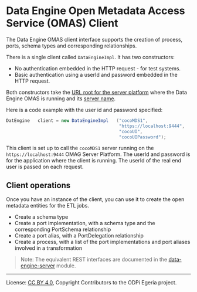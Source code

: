 <!-- SPDX-License-Identifier: CC-BY-4.0 -->
<!-- Copyright Contributors to the ODPi Egeria project.  -->

# Data Engine Open Metadata Access Service (OMAS) Client


The Data Engine OMAS client interface supports the creation of process, ports, schema types and corresponding relationships.

There is a single client called `DataEngineImpl`.  It has two constructors:

* No authentication embedded in the HTTP request - for test systems.
* Basic authentication using a userId and password embedded in the HTTP request.

Both constructors take the [URL root for the server platform](../../../../../docs/concepts/client-server/omas-server-url-root.md)
where the Data Engine OMAS is running and its [server name](../../../../../docs/concepts/client-server/omas-server-name.md).

Here is a code example with the user id and password specified:

```java
DatEngine   client = new DataEngineImpl   ("cocoMDS1",
                                           "https://localhost:9444",
                                           "cocoUI",
                                           "cocoUIPassword");

```

This client is set up to call the `cocoMDS1` server running on the `https://localhost:9444`
OMAG Server Platform.  The userId and password is for the application
where the client is running.  The userId of the real end user is passed
on each request.

## Client operations

Once you have an instance of the client, you can use it to create the open metadata entities for the ETL jobs.

<!-- TODO  update with user doc about client operations -->

* Create a schema type
* Create a port implementation, with a schema type and the corresponding PortSchema relationship
* Create a port alias, with a PortDelegation relationship
* Create a process, with a list of the port implementations and port aliases involved in a transformation
 

> Note: The equivalent REST interfaces are documented in the
[data-engine-server](../../../../data-engine-server/README.md)
module.

----
License: [CC BY 4.0](https://creativecommons.org/licenses/by/4.0/),
Copyright Contributors to the ODPi Egeria project.
